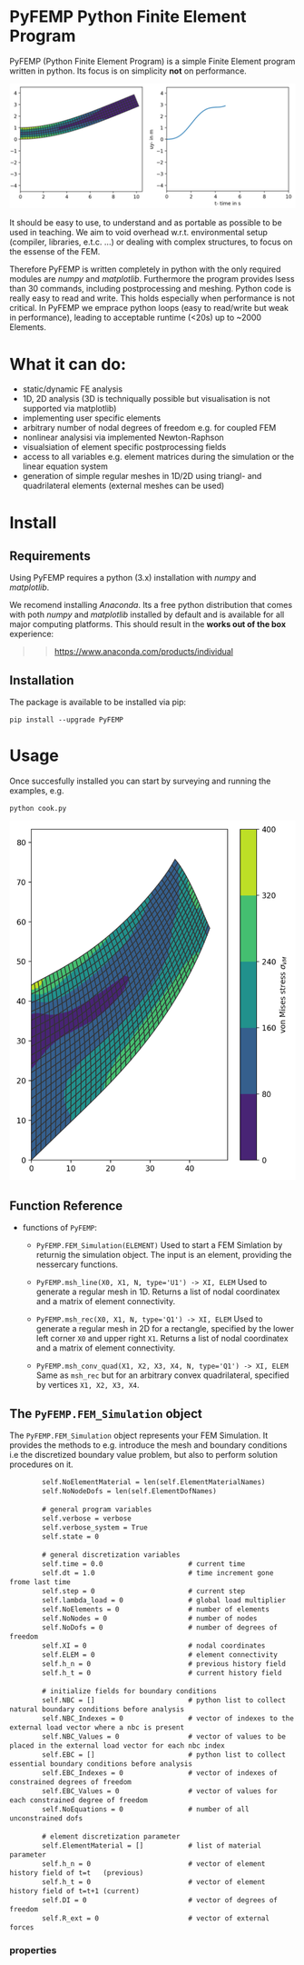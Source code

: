 # **PyFEMP** **Py**thon **F**inite **E**lement **P**rogram
 PyFEMP (Python Finite Element Program) is a simple Finite Element program written in python. Its focus is on simplicity **not** on performance.

![Canti](PyFEMP/assets/canti.png?raw=true "Dynamic analysis of a cantilever")

 It should be easy to use, to understand and as portable as possible to be used in teaching. We aim to void overhead w.r.t. environmental setup (compiler, libraries, e.t.c. ...) or dealing with complex structures, to focus on the essense of the FEM.

 Therefore PyFEMP is written completely in python with the only required modules are *numpy* and *matplotlib*. Furthermore the program provides lsess than 30 commands, including postprocessing and meshing. Python code is really easy to read and write. This holds especially when performance is not critical. In PyFEMP we emprace python loops (easy to read/write but weak in performance), leading to acceptable runtime (<20s) up to ~2000 Elements.

 # What it can do:
 * static/dynamic FE analysis
 * 1D, 2D analysis (3D is techniqually possible but visualisation is not supported via matplotlib) 
 * implementing user specific elements
 * arbitrary number of nodal degrees of freedom e.g. for coupled FEM
 * nonlinear analysisi via implemented Newton-Raphson
 * visualsiation of element specific postprocessing fields
 * access to all variables e.g. element matrices during the simulation or the linear equation system
 * generation of simple regular meshes in 1D/2D using triangl- and quadrilateral elements (external meshes can be used)

 # Install

 ## Requirements
 Using PyFEMP requires a python (3.x) installation with *numpy* and *matplotlib*. 

 We recomend installing *Anaconda*. Its a free python distribution that comes with poth *numpy* and *matplotlib* installed by default and is available for all major computing platforms. 
 This should result in the **works out of the box** experience:
 >> https://www.anaconda.com/products/individual

## Installation
The package is available to be installed via pip:
```
pip install --upgrade PyFEMP
```

# Usage
Once succesfully installed you can start by surveying and running the examples, e.g.
```
python cook.py
```

 ![Canti](PyFEMP/assets/cook.png?raw=true "Dynamic analysis of a cantilever")

## Function Reference
* functions of `PyFEMP`:
   + `PyFEMP.FEM_Simulation(ELEMENT)`
      Used to start a FEM Simlation by returnig the simulation object.
      The input is an element, providing the nessercary functions.

   + `PyFEMP.msh_line(X0, X1, N, type='U1') -> XI, ELEM`
      Used to generate a regular mesh in 1D. Returns a list of nodal coordinatex and 
      a matrix of element connectivity.

   + `PyFEMP.msh_rec(X0, X1, N, type='Q1') -> XI, ELEM`
      Used to generate a regular mesh in 2D for a rectangle, specified
      by the lower left corner `X0` and upper right `X1`.
      Returns a list of nodal coordinatex and a matrix of element connectivity.

   + `PyFEMP.msh_conv_quad(X1, X2, X3, X4, N, type='Q1') -> XI, ELEM`
      Same as `msh_rec` but for an arbitrary convex quadrilateral, specified
      by vertices `X1, X2, X3, X4`.

## The `PyFEMP.FEM_Simulation` object
The `PyFEMP.FEM_Simulation` object represents your FEM Simulation. It provides the
methods to e.g. introduce the mesh and boundary conditions i.e the discretized boundary 
value problem, but also to perform solution procedures on it.

```
        self.NoElementMaterial = len(self.ElementMaterialNames)
        self.NoNodeDofs = len(self.ElementDofNames)

        # general program variables
        self.verbose = verbose
        self.verbose_system = True
        self.state = 0

        # general discretization variables
        self.time = 0.0                     # current time
        self.dt = 1.0                       # time increment gone frome last time
        self.step = 0                       # current step
        self.lambda_load = 0                # global load multiplier
        self.NoElements = 0                 # number of elements
        self.NoNodes = 0                    # number of nodes
        self.NoDofs = 0                     # number of degrees of freedom
        self.XI = 0                         # nodal coordinates
        self.ELEM = 0                       # element connectivity
        self.h_n = 0                        # previous history field
        self.h_t = 0                        # current history field

        # initialize fields for boundary conditions
        self.NBC = []                       # python list to collect natural boundary conditions before analysis
        self.NBC_Indexes = 0                # vector of indexes to the external load vector where a nbc is present
        self.NBC_Values = 0                 # vector of values to be placed in the external load vector for each nbc index
        self.EBC = []                       # python list to collect essential boundary conditions before analysis
        self.EBC_Indexes = 0                # vector of indexes of constrained degrees of freedom
        self.EBC_Values = 0                 # vector of values for each constrained degree of freedom
        self.NoEquations = 0                # number of all unconstrained dofs

        # element discretization parameter
        self.ElementMaterial = []           # list of material parameter
        self.h_n = 0                        # vector of element history field of t=t   (previous)
        self.h_t = 0                        # vector of element history field of t=t+1 (current)
        self.DI = 0                         # vector of degrees of freedom
        self.R_ext = 0                      # vector of external forces
```

### properties

